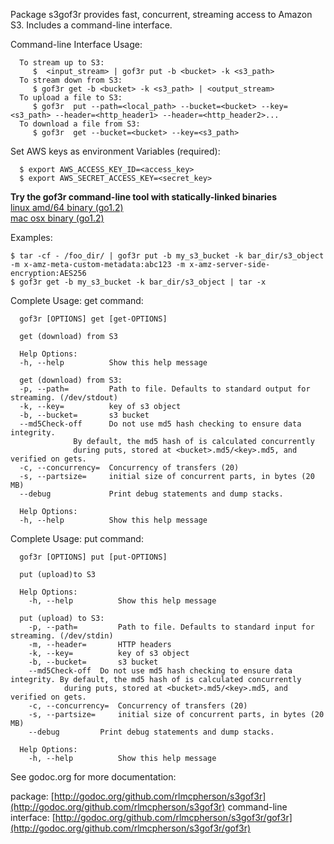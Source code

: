Package s3gof3r provides fast, concurrent, streaming access to Amazon S3. Includes a command-line interface.

 Command-line Interface Usage:

 ```
   To stream up to S3:
      $  <input_stream> | gof3r put -b <bucket> -k <s3_path>
   To stream down from S3:
      $ gof3r get -b <bucket> -k <s3_path> | <output_stream>
   To upload a file to S3:
      $ gof3r  put --path=<local_path> --bucket=<bucket> --key=<s3_path> --header=<http_header1> --header=<http_header2>...
   To download a file from S3:
      $ gof3r  get --bucket=<bucket> --key=<s3_path>
```

 Set AWS keys as environment Variables (required):

```
  $ export AWS_ACCESS_KEY_ID=<access_key>
  $ export AWS_SECRET_ACCESS_KEY=<secret_key>
```

**Try the gof3r command-line tool with statically-linked binaries**  
[linux amd/64 binary (go1.2)](https://dl.dropboxusercontent.com/u/30064071/s3gof3r/linux/gof3r)  
[mac osx binary (go1.2)](https://dl.dropboxusercontent.com/u/30064071/s3gof3r/osx/gof3r)   

 Examples:

  ```
  $ tar -cf - /foo_dir/ | gof3r put -b my_s3_bucket -k bar_dir/s3_object -m x-amz-meta-custom-metadata:abc123 -m x-amz-server-side-encryption:AES256
  $ gof3r get -b my_s3_bucket -k bar_dir/s3_object | tar -x
  ```
 Complete Usage: get command:

 ```
   gof3r [OPTIONS] get [get-OPTIONS]

   get (download) from S3

   Help Options:
   -h, --help          Show this help message

   get (download) from S3:
   -p, --path=         Path to file. Defaults to standard output for streaming. (/dev/stdout)
   -k, --key=          key of s3 object
   -b, --bucket=       s3 bucket
   --md5Check-off      Do not use md5 hash checking to ensure data integrity.
		       By default, the md5 hash of is calculated concurrently
		       during puts, stored at <bucket>.md5/<key>.md5, and verified on gets.
   -c, --concurrency=  Concurrency of transfers (20)
   -s, --partsize=     initial size of concurrent parts, in bytes (20 MB)
   --debug             Print debug statements and dump stacks.

   Help Options:
   -h, --help          Show this help message
```

 Complete Usage: put command:

 ```
   gof3r [OPTIONS] put [put-OPTIONS]

   put (upload)to S3

   Help Options:
     -h, --help          Show this help message

   put (upload) to S3:
     -p, --path=         Path to file. Defaults to standard input for streaming. (/dev/stdin)
     -m, --header=       HTTP headers
     -k, --key=          key of s3 object
     -b, --bucket=       s3 bucket
	 --md5Check-off  Do not use md5 hash checking to ensure data integrity. By default, the md5 hash of is calculated concurrently
			 during puts, stored at <bucket>.md5/<key>.md5, and verified on gets.
     -c, --concurrency=  Concurrency of transfers (20)
     -s, --partsize=     initial size of concurrent parts, in bytes (20 MB)
	 --debug         Print debug statements and dump stacks.

   Help Options:
     -h, --help          Show this help message
 ```

See godoc.org for more documentation:

package: [http://godoc.org/github.com/rlmcpherson/s3gof3r](http://godoc.org/github.com/rlmcpherson/s3gof3r)
command-line interface: [http://godoc.org/github.com/rlmcpherson/s3gof3r/gof3r](http://godoc.org/github.com/rlmcpherson/s3gof3r/gof3r)
